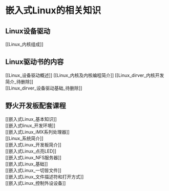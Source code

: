# 嵌入式Linux的相关知识
## Linux设备驱动
[[Linux_内核组成]]
## Linux驱动书的内容
[[Linux_设备驱动概述]]
[[Linux_内核及内核编程简介]]
[[Linux_dirver_内核开发简介_待删除]]  
[[Linux_dirver_设备驱动基础_待删除]]  


## 野火开发板配套课程
[[嵌入式Linux_基本知识]]  
[[嵌入式linux_开发环境]]  
[[嵌入式Linux_iMX系列处理器]]  
[[Linux_系统简介]]  
[[嵌入式Linux_开发板简介]]  
[[嵌入式Linux_点亮LED]]  
[[嵌入式Linux_NFS服务器]]  
[[嵌入式Linux_基础]]  
[[嵌入式Linux_一切皆文件]]  
[[嵌入式Linux_文件描述符和打开方式]]  
[[嵌入式Linux_控制外设设备]]  